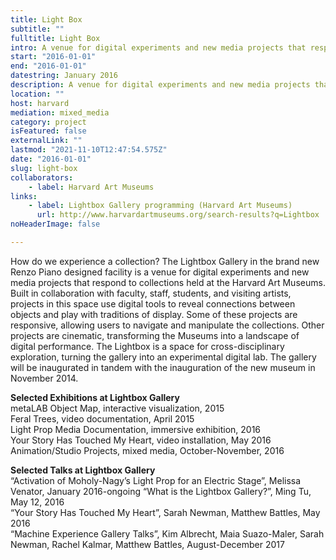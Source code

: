 ```yaml
---
title: Light Box
subtitle: ""
fulltitle: Light Box
intro: A venue for digital experiments and new media projects that respond to collections held at the Harvard Art Museums, where digital tools reveal connections between objects and play with traditions of display.
start: "2016-01-01"
end: "2016-01-01"
datestring: January 2016
description: A venue for digital experiments and new media projects that respond to collections held at the Harvard Art Museums, where digital tools reveal connections between objects and play with traditions of display.
location: ""
host: harvard
mediation: mixed_media
category: project
isFeatured: false
externalLink: ""
lastmod: "2021-11-10T12:47:54.575Z"
date: "2016-01-01"
slug: light-box
collaborators:
    - label: Harvard Art Museums
links:
    - label: Lightbox Gallery programming (Harvard Art Museums)
      url: http://www.harvardartmuseums.org/search-results?q=Lightbox
noHeaderImage: false

---
```

How do we experience a collection? The Lightbox Gallery in the brand new Renzo Piano designed facility is a venue for digital experiments and new media projects that respond to collections held at the Harvard Art Museums. Built in collaboration with faculty, staff, students, and visiting artists, projects in this space use digital tools to reveal connections between objects and play with traditions of display. Some of these projects are responsive, allowing users to navigate and manipulate the collections. Other projects are cinematic, transforming the Museums into a landscape of digital performance. The Lightbox is a space for cross-disciplinary exploration, turning the gallery into an experimental digital lab. The gallery will be inaugurated in tandem with the inauguration of the new museum in November 2014.

**Selected Exhibitions at Lightbox Gallery**<br />
metaLAB Object Map, interactive visualization, 2015<br />
Feral Trees, video documentation, April 2015<br />
Light Prop Media Documentation, immersive exhibition, 2016<br />
Your Story Has Touched My Heart, video installation, May 2016 Animation/Studio Projects, mixed media, October-November, 2016<br />


**Selected Talks at Lightbox Gallery**<br />
“Activation of Moholy-Nagy’s Light Prop for an Electric Stage”, Melissa Venator, January 2016-ongoing
“What is the Lightbox Gallery?”, Ming Tu, May 12, 2016<br />
“Your Story Has Touched My Heart”, Sarah Newman, Matthew Battles, May 2016<br />
“Machine Experience Gallery Talks”, Kim Albrecht, Maia Suazo-Maler, Sarah Newman,
Rachel Kalmar, Matthew Battles, August-December 2017